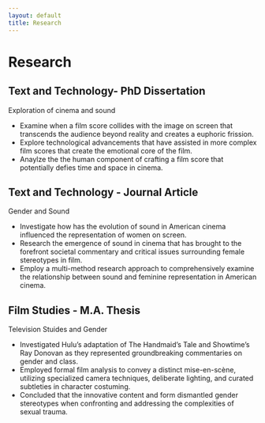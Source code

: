 ```yaml
---
layout: default
title: Research
---
```

# Research

## Text and Technology- PhD Dissertation 
Exploration of cinema and sound
- Examine when a film score collides with the image on screen that transcends the audience beyond reality and creates a euphoric frission.
- Explore technological advancements that have assisted in more complex film scores that create the emotional core of the film.
- Anaylze the the human component of crafting a film score that potentially defies time and space in cinema. 

## Text and Technology - Journal Article
Gender and Sound
- Investigate how has the evolution of sound in American cinema influenced the representation of women on screen. 
- Research the emergence of sound in cinema that has brought to the forefront societal commentary and critical issues surrounding female stereotypes in film. 
- Employ a multi-method research approach to comprehensively examine the relationship between sound and feminine representation in American cinema. 

## Film Studies - M.A. Thesis
Television Stuides and Gender
- Investigated Hulu’s adaptation of The Handmaid’s Tale and Showtime’s Ray Donovan as they represented groundbreaking commentaries on gender and class.
- Employed formal film analysis to convey a distinct mise-en-scène, utilizing specialized camera techniques, deliberate lighting, and curated subtleties in character costuming. 
-  Concluded that the innovative content and form dismantled gender stereotypes when confronting and addressing the complexities of sexual trauma. 